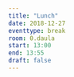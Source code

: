 ```yaml
---
title: "Lunch"
date: 2018-12-27
eventtype: break
room: 0.daula
start: 13:00
end: 13:55
draft: false
---
```

